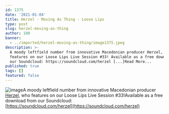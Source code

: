 ```yaml
---
id: 1375
date: '2021-01-04'
title: Herzel - Moving As Thing - Loose Lips
type: post
slug: herzel-moving-as-thing
author: 100
banner:
  - ../imported/herzel-moving-as-thing/image1375.jpeg
description: >-
  A moody leftfield number from innovative Macedonian producer Herzel, who
  features on our Loose Lips Live Session #33! Available as a free download from
  our Soundcloud: https://soundcloud.com/herzel [...]Read More...
published: true
tags: []
featured: false
---
```

![image](../../imported/herzel-moving-as-thing/image1375.jpeg)A moody leftfield number from innovative Macedonian producer [Herzel](https://herzel.bandcamp.com/), who features on our Loose Lips Live Session #33!Available as a free download from our Soundcloud:  
[https://soundcloud.com/herzel](https://soundcloud.com/herzel)